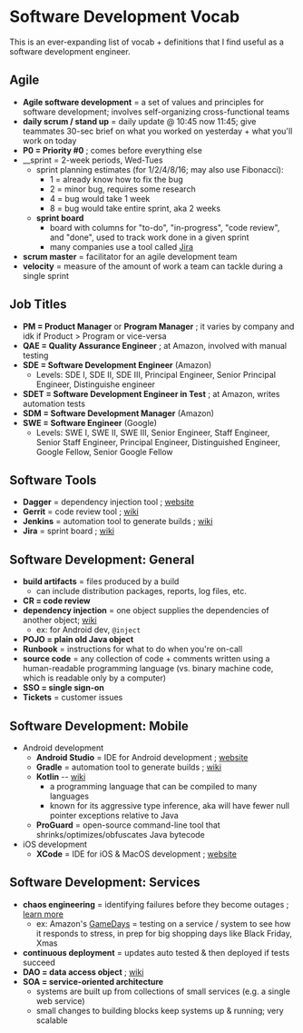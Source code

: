 # Software Development Vocab

This is an ever-expanding list of vocab + definitions that I find useful as a software development engineer.

## Agile

- __Agile software development__ = a set of values and principles for software development; involves self-organizing cross-functional teams
- __daily scrum / stand up__ = daily update @ 10:45 now 11:45; give teammates 30-sec brief on what you worked on yesterday + what you'll work on today
- __P0 = Priority #0__ ; comes before everything else
- __sprint = 2-week periods, Wed-Tues
  - sprint planning estimates (for 1/2/4/8/16; may also use Fibonacci):
    - 1 = already know how to fix the bug
    - 2 = minor bug, requires some research
    - 4 = bug would take 1 week
    - 8 = bug would take entire sprint, aka 2 weeks
  - __sprint board__
    - board with columns for "to-do", "in-progress", "code review", and "done", used to track work done in a given sprint
    - many companies use a tool called [Jira](https://en.wikipedia.org/wiki/Jira_%28software%29)
- __scrum master__ = facilitator for an agile development team
- __velocity__ = measure of the amount of work a team can tackle during a single sprint

## Job Titles

- __PM = Product Manager__ or __Program Manager__ ; it varies by company and idk if Product > Program or vice-versa
- __QAE = Quality Assurance Engineer__ ; at Amazon, involved with manual testing
- __SDE = Software Development Engineer__ (Amazon)
  - Levels: SDE I, SDE II, SDE III, Principal Engineer, Senior Principal Engineer, Distinguishe engineer
- __SDET = Software Development Engineer in Test__ ; at Amazon, writes automation tests
- __SDM = Software Development Manager__ (Amazon)
- __SWE = Software Engineer__ (Google)
  - Levels: SWE I, SWE II, SWE III, Senior Engineer, Staff Engineer, Senior Staff Engineer, Principal Engineer, Distinguished Engineer, Google Fellow, Senior Google Fellow

## Software Tools

- __Dagger__ = dependency injection tool ; [website](https://google.github.io/dagger/)
- __Gerrit__ = code review tool ; [wiki](https://en.wikipedia.org/wiki/Gerrit_%28software%29)
- __Jenkins__ = automation tool to generate builds ; [wiki](https://en.wikipedia.org/wiki/Jenkins_%28software%29)
- __Jira__ = sprint board ; [wiki](https://en.wikipedia.org/wiki/Jira_%28software%29)

## Software Development: General

- __build artifacts__ = files produced by a build
  - can include distribution packages, reports, log files, etc.
- __CR = code review__
- __dependency injection__ = one object supplies the dependencies of another object; [wiki](https://en.wikipedia.org/wiki/Dependency_injection)
  - ex: for Android dev, `@inject`
- __POJO = plain old Java object__
- __Runbook__ = instructions for what to do when you're on-call
- __source code__ = any collection of code + comments written using a human-readable programming language (vs. binary machine code, which is readable only by a computer)
- __SSO = single sign-on__
- __Tickets__ = customer issues

## Software Development: Mobile

- Android development
  - __Android Studio__ = IDE for Android development ; [website](https://developer.android.com/studio/)
  - __Gradle__ = automation tool to generate builds ; [wiki](https://en.wikipedia.org/wiki/Gradle)
  - __Kotlin__ -- [wiki](https://en.wikipedia.org/wiki/Kotlin_%28programming_language%29)
  	- a programming language that can be compiled to many languages
  	- known for its aggressive type inference, aka will have fewer null pointer exceptions relative to Java
  - __ProGuard__ = open-source command-line tool that shrinks/optimizes/obfuscates Java bytecode
- iOS development
  - __XCode__ = IDE for iOS & MacOS development ; [website](https://developer.apple.com/xcode/)

## Software Development: Services

- __chaos engineering__ = identifying failures before they become outages ; [learn more](https://www.gremlin.com/community/tutorials/chaos-engineering-the-history-principles-and-practice/)
  - ex: Amazon's [GameDays](https://www.gremlin.com/community/tutorials/how-to-run-a-gameday/) = testing on a service / system to see how it responds to stress, in prep for big shopping days like Black Friday, Xmas
- __continuous deployment__ = updates auto tested & then deployed if tests succeed
- __DAO = data access object__ ; [wiki](https://en.wikipedia.org/wiki/Data_access_object)
- __SOA = service-oriented architecture__
  - systems are built up from collections of small services (e.g. a single web service)
  - small changes to building blocks keep systems up & running; very scalable




